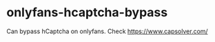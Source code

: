 # onlyfans-hcaptcha-bypass
Can bypass hCaptcha on onlyfans. Check https://www.capsolver.com/ 












































                                                                                          